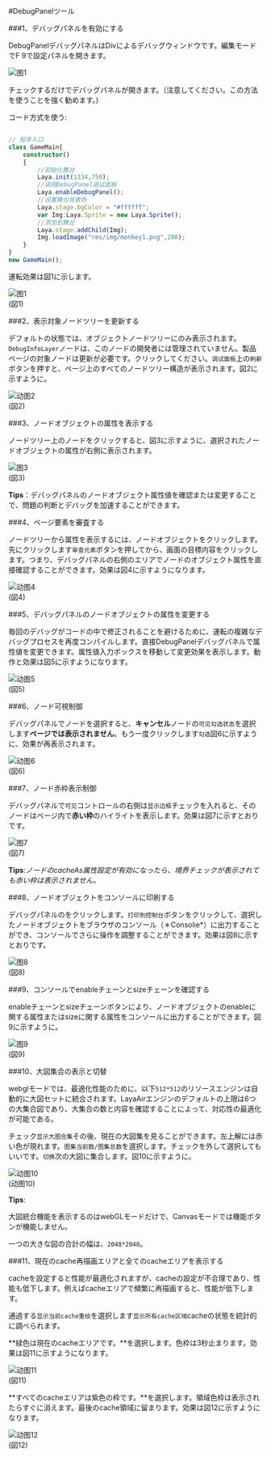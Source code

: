 #DebugPanelツール

###1、デバッグパネルを有効にする

DebugPanelデバッグパネルはDivによるデバッグウィンドウです。編集モードでF 9で設定パネルを開きます。

![图1](img/debug.png)

チェックするだけでデバッグパネルが開きます。（注意してください。この方法を使うことを強く勧めます。)

コード方式を使う:




```typescript

// 程序入口
class GameMain{
    constructor()
    {
        //初始化舞台
        Laya.init(1334,750);
        //调用DebugPanel调试面板
        Laya.enableDebugPanel();
        //设置舞台背景色
        Laya.stage.bgColor = "#ffffff";
        var Img:Laya.Sprite = new Laya.Sprite();
        //添加到舞台
        Laya.stage.addChild(Img);
        Img.loadImage("res/img/monkey1.png",200);
    }
}
new GameMain();
```




運転効果は図1に示します。

![图1](img/1.png)<br/>(図1)



###2、表示対象ノードツリーを更新する

デフォルトの状態では、オブジェクトノードツリーにのみ表示されます。`DebugInfoLayer`ノードは、このノードの開発者には管理されていません。製品ページの対象ノードは更新が必要です。クリックしてください。`调试面板`上の`刷新`ボタンを押すと、ページ上のすべてのノードツリー構造が表示されます。図2に示すように。

![动图2](img/2.gif)<br/>(図2)



###3、ノードオブジェクトの属性を表示する

ノードツリー上のノードをクリックすると、図3に示すように、選択されたノードオブジェクトの属性が右側に表示されます。

![图3](img/3.png)<br/>(図3)

**Tips**：デバッグパネルのノードオブジェクト属性値を確認または変更することで、問題の判断とデバッグを加速することができます。



###4、ページ要素を審査する

ノードツリーから属性を表示するには、ノードオブジェクトをクリックします。先にクリックします`审查元素`ボタンを押してから、画面の目標内容をクリックします。つまり、デバッグパネルの右側のエリアでノードのオブジェクト属性を直接確認することができます。効果は図4に示すようになります。

![动图4](img/4.gif)<br/>(図4)





###5、デバッグパネルのノードオブジェクトの属性を変更する

毎回のデバッグがコードの中で修正されることを避けるために、運転の複雑なデバッグプロセスを再度コンパイルします。直接DebugPanelデバッグパネルで属性値を変更できます。属性値入力ボックスを移動して変更効果を表示します。動作と効果は図5に示すようになります。

![动图5](img/5.gif)<br/>(図5)



###6、ノード可視制御

デバッグパネルでノードを選択すると、**キャンセル**ノードの`可见勾选状态`を選択します**ページでは表示されません**。もう一度クリックします`勾选`図6に示すように、効果が再表示されます。

![动图6](img/6.gif)<br/>(図6)





###7、ノード赤枠表示制御

デバッグパネルで`可见`コントロールの右側は`显示边框`チェックを入れると、そのノードはページ内で**赤い枠**のハイライトを表示します。効果は図7に示すとおりです。

![图7](img/7.png)<br/>(図7)

**Tips**:*ノードのcacheAs属性設定が有効になったら、境界チェックが表示されても赤い枠は表示されません。*



###8、ノードオブジェクトをコンソールに印刷する

デバッグパネルのをクリックします。`打印到控制台`ボタンをクリックして、選択したノードオブジェクトをブラウザのコンソール（＊Consolie*）に出力することができ、コンソールでさらに操作を調整することができます。効果は図8に示すとおりです。

![图8](img/8.png)<br/>(図8)



###9、コンソールでenableチェーンとsizeチェーンを確認する

enableチェーンとsizeチェーンボタンにより、ノードオブジェクトのenableに関する属性またはsizeに関する属性をコンソールに出力することができます。図9に示すように。

![图9](img/9.png)<br/>(図9)



###10、大図集合の表示と切替

webglモードでは、最適化性能のために、以下`512*512`のリソースエンジンは自動的に大図セットに統合されます。LayaAirエンジンのデフォルトの上限は6つの大集合図であり、大集合の数と内容を確認することによって、対応性の最適化が可能である。

チェック`显示大图合集`その後、現在の大図集を見ることができます。左上解には赤い色が現れます。`图集当前数/图集总数`を選択します。チェックを外して選択してもいいです。`切换`次の大図に集合します。図10に示すように。

![动图10](img/10.gif) <br /> (动图10)


**Tips**:

大図統合機能を表示するのはwebGLモードだけで、Canvasモードでは機能ボタンが機能しません。

一つの大きな図の合計の幅は、`2048*2048`。





###11、現在のcache再描画エリアと全てのcacheエリアを表示する

cacheを設定すると性能が最適化されますが、cacheの設定が不合理であり、性能も低下します。例えばcacheエリアで頻繁に再描画すると、性能が低下します。

通過する`显示当前cache重绘`を選択します`显示所有cache区域`cacheの状態を統計的に調べられます。

**緑色は現在のcacheエリアです。**を選択します。色枠は3秒止まります。効果は図11に示すようになります。

![动图11](img/11.gif)<br/>(図11)


**すべてのcacheエリアは紫色の枠です。**を選択します。領域色枠は表示されたらすぐに消えます。最後のcache領域に留まります。効果は図12に示すようになります。

![动图12](img/12.gif)<br/>(図12)














 

